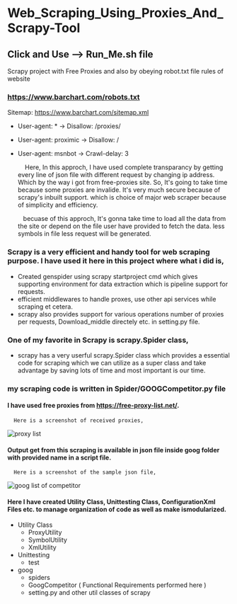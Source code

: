 # Web_Scraping_Using_Proxies_And_Scrapy-Tool
## Click and Use --> Run_Me.sh file
Scrapy project with Free Proxies and also by obeying robot.txt file rules of website
### https://www.barchart.com/robots.txt
Sitemap: https://www.barchart.com/sitemap.xml

 - User-agent: * ->
   Disallow: /proxies/

 - User-agent: proximic ->
   Disallow: /

 - User-agent: msnbot ->
   Crawl-delay: 3

      <p>&nbsp&nbsp&nbsp Here, In this approch, I have used complete transparancy by getting every line of json file with different request by changing ip address. Which by the way i got from free-proxies site. So, It's going to take time because some proxies are invalide. It's very much secure because of scrapy's inbuilt support. which is choice of major web scraper because of simplicity and efficiency.</p>
      <p>&nbsp&nbsp becuase of this approch, It's gonna take time to load all the data from the site or depend on the file user have provided to fetch the data. less symbols in file less request will be generated.</p>


### Scrapy is a very efficient and handy tool for web scraping purpose. I have used it here in this project where what i did is,
 - Created genspider using scrapy startproject cmd which gives supporting environment for data extraction which is pipeline support for
    requests.
 - efficient middlewares to handle proxes, use other api services while scraping et cetera.
 - scrapy also provides support for various operations number of proxies per requests, Download_middle directely etc. in setting.py
   file.
   
### One of my favorite in Scrapy is scrapy.Spider class,
 - scrapy has a very userful scrapy.Spider class which provides a essential code for scraping which we can utilize as a super class and
   take advantage by saving lots of time and most important is our time.

### my scraping code is written in Spider/GOOGCompetitor.py file

#### I have used free proxies from https://free-proxy-list.net/.
      Here is a screenshot of received proxies,
![proxy list](https://github.com/nemishzalavadiya/Web_Scraping_Using_Proxies_And_Scrapy/blob/master/Screenshot/proxy_list.PNG)
      
#### Output get from this scraping is available in json file inside goog folder with provided name in a script file.
      Here is a screenshot of the sample json file,
![goog list of competitor](https://github.com/nemishzalavadiya/Web_Scraping_Using_Proxies_And_Scrapy/blob/master/Screenshot/goog_list_json.PNG)
      
#### Here I have created Utility Class, Unittesting Class, ConfigurationXml Files etc. to manage organization of code as well as make ismodularized.
 
 - Utility Class
   - ProxyUtility
   - SymbolUtility
   - XmlUtility
 - Unittesting
   - test
 - goog
   - spiders
    - GoogCompetitor ( Functional Requirements performed here )
   - setting.py and other util classes of scrapy      

